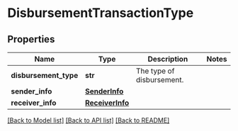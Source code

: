 # DisbursementTransactionType

## Properties
Name | Type | Description | Notes
------------ | ------------- | ------------- | -------------
**disbursement_type** | **str** | The type of disbursement. | 
**sender_info** | [**SenderInfo**](SenderInfo.md) |  | 
**receiver_info** | [**ReceiverInfo**](ReceiverInfo.md) |  | 

[[Back to Model list]](../README.md#documentation-for-models) [[Back to API list]](../README.md#documentation-for-api-endpoints) [[Back to README]](../README.md)


